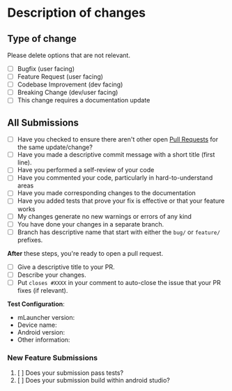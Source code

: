 # Description of changes <!-- required to be filled in -->

<!-- Please include a summary of the changes and the related issue. Please also include relevant motivation and context. List any dependencies that are required for this change. -->

## Type of change <!-- required to be filled in -->

Please delete options that are not relevant.

- [ ] Bugfix (user facing) <!-- non-breaking change which fixes an issue -->
- [ ] Feature Request (user facing) <!-- non-breaking change which adds functionality -->
- [ ] Codebase Improvement (dev facing) <!-- non-breaking change which refines the code base -->
- [ ] Breaking Change (dev/user facing) <!--fix or feature that would cause existing functionality to not work as expected -->
- [ ] This change requires a documentation update

## All Submissions <!-- to be checked but remove any that are not required -->

- [ ] Have you checked to ensure there aren't other open [Pull Requests](../../../pulls) for the same update/change? <!-- required -->
- [ ] Have you made a descriptive commit message with a short title (first line). <!-- required -->
- [ ] Have you performed a self-review of your code <!-- required -->
- [ ] Have you commented your code, particularly in hard-to-understand areas <!-- required -->
- [ ] Have you made corresponding changes to the documentation
- [ ] Have you added tests that prove your fix is effective or that your feature works
- [ ] My changes generate no new warnings or errors of any kind <!-- required -->
- [ ] You have done your changes in a separate branch. <!-- required -->
- [ ] Branch has descriptive name that start with either the `bug/` or `feature/` prefixes. <!-- required --> <!-- Good examples are: 'bug/signin-issue' or 'feature/issue-templates'. -->

**After** these steps, you're ready to open a pull request.

- [ ] Give a descriptive title to your PR. <!-- required -->
- [ ] Describe your changes. <!-- required -->
- [ ] Put `closes #XXXX` in your comment to auto-close the issue that your PR fixes (if relevant). <!--- Please delete if not relevant. -->

**Test Configuration**:
- mLauncher version:
- Device name:
- Android version:
- Other information:

### New Feature Submissions <!-- to be filled in  -->

1. [ ] Does your submission pass tests?
2. [ ] Does your submission build within android studio?

